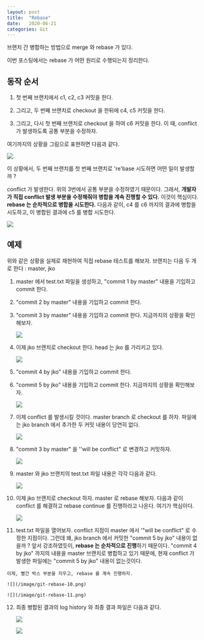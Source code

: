 ```yaml
---
layout: post
title:  "Rebase"
date:   2020-06-21
categories: Git
---
```


브랜치 간 병합하는 방법으로 merge 와 rebase 가 있다. 

이번 포스팅에서는 rebase 가 어떤 원리로 수행되는지 정리한다.

## 동작 순서

1. 첫 번째 브랜치에서 c1, c2, c3 커밋을 한다. 

2. 그리고, 두 번째 브랜치로 checkout 을 한뒤에 c4, c5 커밋을 한다.

3. 그리고, 다시 첫 번째 브랜치로 checkout 을 하여 c6 커밋을 한다. 이 때, conflict 가 발생하도록 공통 부분을 수정하자. 

여기까지의 상황을 그림으로 표현하면 다음과 같다.

![](/image/git-rebase-01.png)

이 상황에서, 두 번째 브랜치를 첫 번째 브랜치로 're'base 시도하면 어떤 일이 발생할까 ? 

conflict 가 발생한다. 위의 3번에서 공통 부분을 수정하였기 때문이다. 그래서, **개발자가 직접 conflict 발생 부분을 수정해줘야 병합을 계속 진행할 수 있다.** 이것이 핵심이다. **rebase 는 순차적으로 병합을 시도한다.** 다음과 같이, c4 를 c6 까지의 결과에 병합을 시도하고, 이 병합된 결과에 c5 를 병합 시도한다.

![](/image/git-rebase-02.png)

## 예제

위와 같은 상황을 실제로 재현하여 직접 rebase 테스트를 해보자. 브랜치는 다음 두 개로 한다 : master, jko 

1. master 에서 test.txt 파일을 생성하고, "commit 1 by master" 내용을 기입하고 commit 한다.

2. "commit 2 by master" 내용을 기입하고 commit 한다.

3. "commit 3 by master" 내용을 기입하고 commit 한다. 지금까지의 상황을 확인해보자.

   ![](/image/git-rebase-03.png)

4. 이제 jko 브랜치로 checkout 한다. head 는 jko 를 가리키고 있다.

   ![](/image/git-rebase-04.png)

5. "commit 4 by jko" 내용을 기입하고 commit 한다.

6. "commit 5 by jko" 내용을 기입하고 commit 한다. 지금까지의 상황을 확인해보자.

   ![](/image/git-rebase-05.png)

7. 이제 conflict 를 발생시킬 것이다. master branch 로 checkout 를 하자. 파일에는 jko branch 에서 추가한 두 커밋 내용이 당연히 없다.

   ![](/image/git-rebase-06.png)

8. "commit 3 by master" 을 ''will be conflict" 로 변경하고 커밋하자.

   ![](/image/git-rebase-07.png)

9. master 와 jko 브랜치의 test.txt 파일 내용은 각각 다음과 같다.

   ![](/image/git-rebase-08.png)

10. 이제 jko 브랜치로 checkout 하자. master 로 rebase 해보자. 다음과 같이 conflict 를 해결하고 rebase continue 를 진행하라고 나온다. 여기가 핵심이다.

    ![](/image/git-rebase-09.png)

11.  test.txt 파일을 열어보자. conflict 지점이 master 에서 '"will be conflict" 로 수정한 지점이다. 그런데 왜, jko branch 에서 커밋한 "commit 5 by jko" 내용이 없을까 ? 앞서 강조하였듯이, **rebase 는 순차적으로 진행**하기 때문이다. "commit 4 by jko" 까지의 내용을 master 브랜치로 병합하고 있기 때문에, 현재 conflict 가 발생한 파일에는 "commit 5 by jko" 내용이 없는것이다. 

    이제, 빨간 박스 부분을 지우고, rebase 를 계속 진행하자.

    ![](/image/git-rebase-10.png)

    ![](/image/git-rebase-11.png)

12. 최종 병합된 결과의 log history 와 최종 결과 파일은 다음과 같다.

    ![](/image/git-rebase-12.png)

    ![](/image/git-rebase-13.png)